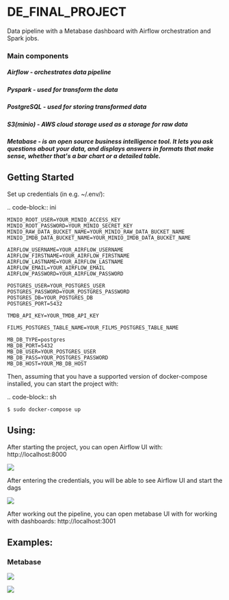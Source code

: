 
# DE_FINAL_PROJECT


Data pipeline with a Metabase dashboard with Airflow orchestration and Spark jobs.

### Main components
##### Airflow  - orchestrates data pipeline
##### Pyspark - used for transform the data
##### PostgreSQL - used for storing transformed data
##### S3(minio) - AWS cloud storage used as a storage for raw data
##### Metabase - is an open source business intelligence tool. It lets you ask questions about your data, and displays answers in formats that make sense, whether that's a bar chart or a detailed table.

Getting Started
---------------

Set up credentials (in e.g. ~/.env/):

.. code-block:: ini

    MINIO_ROOT_USER=YOUR_MINIO_ACCESS_KEY
    MINIO_ROOT_PASSWORD=YOUR_MINIO_SECRET_KEY
    MINIO_RAW_DATA_BUCKET_NAME=YOUR_MINIO_RAW_DATA_BUCKET_NAME
    MINIO_IMDB_DATA_BUCKET_NAME=YOUR_MINIO_IMDB_DATA_BUCKET_NAME
    
    AIRFLOW_USERNAME=YOUR_AIRFLOW_USERNAME
    AIRFLOW_FIRSTNAME=YOUR_AIRFLOW_FIRSTNAME
    AIRFLOW_LASTNAME=YOUR_AIRFLOW_LASTNAME
    AIRFLOW_EMAIL=YOUR_AIRFLOW_EMAIL
    AIRFLOW_PASSWORD=YOUR_AIRFLOW_PASSWORD
    
    POSTGRES_USER=YOUR_POSTGRES_USER
    POSTGRES_PASSWORD=YOUR_POSTGRES_PASSWORD
    POSTGRES_DB=YOUR_POSTGRES_DB
    POSTGRES_PORT=5432
    
    TMDB_API_KEY=YOUR_TMDB_API_KEY
    
    FILMS_POSTGRES_TABLE_NAME=YOUR_FILMS_POSTGRES_TABLE_NAME
    
    MB_DB_TYPE=postgres
    MB_DB_PORT=5432
    MB_DB_USER=YOUR_POSTGRES_USER
    MB_DB_PASS=YOUR_POSTGRES_PASSWORD
    MB_DB_HOST=YOUR_MB_DB_HOST

Then, assuming that you have a supported version of docker-compose installed, you can start the project with:

.. code-block:: sh

    $ sudo docker-compose up


Using:
---------------
After starting the project, you can open Airflow UI with: http://localhost:8000


![](https://i.ibb.co/Pz7yhRC/image.png)


After entering the credentials, you will be able to see Airflow UI and start the dags


![](https://i.ibb.co/5FTrCTH/image.png)



After working out the pipeline, you can open metabase UI with for working with dashboards: http://localhost:3001


Examples:
---------------



### Metabase

![](https://i.ibb.co/6tx3bsP/image.png)


![](https://i.ibb.co/zZnqNp8/image.png)

